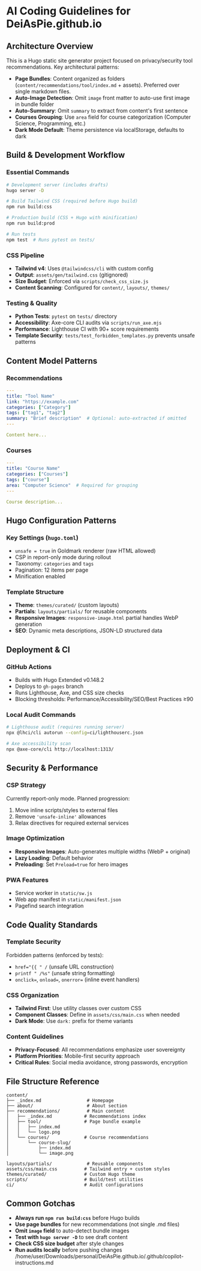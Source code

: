 # AI Coding Guidelines for DeiAsPie.github.io

## Architecture Overview

This is a Hugo static site generator project focused on privacy/security tool recommendations. Key architectural patterns:

- **Page Bundles**: Content organized as folders (`content/recommendations/tool/index.md` + assets). Preferred over single markdown files.
- **Auto-Image Detection**: Omit `image` front matter to auto-use first image in bundle folder
- **Auto-Summary**: Omit `summary` to extract from content's first sentence
- **Courses Grouping**: Use `area` field for course categorization (Computer Science, Programming, etc.)
- **Dark Mode Default**: Theme persistence via localStorage, defaults to dark

## Build & Development Workflow

### Essential Commands
```bash
# Development server (includes drafts)
hugo server -D

# Build Tailwind CSS (required before Hugo build)
npm run build:css

# Production build (CSS + Hugo with minification)
npm run build:prod

# Run tests
npm test  # Runs pytest on tests/
```

### CSS Pipeline
- **Tailwind v4**: Uses `@tailwindcss/cli` with custom config
- **Output**: `assets/gen/tailwind.css` (gitignored)
- **Size Budget**: Enforced via `scripts/check_css_size.js`
- **Content Scanning**: Configured for `content/`, `layouts/`, `themes/`

### Testing & Quality
- **Python Tests**: `pytest` on `tests/` directory
- **Accessibility**: Axe-core CLI audits via `scripts/run_axe.mjs`
- **Performance**: Lighthouse CI with 90+ score requirements
- **Template Security**: `tests/test_forbidden_templates.py` prevents unsafe patterns

## Content Model Patterns

### Recommendations
```yaml
---
title: "Tool Name"
link: "https://example.com"
categories: ["Category"]
tags: ["tag1", "tag2"]
summary: "Brief description"  # Optional: auto-extracted if omitted
---

Content here...
```

### Courses
```yaml
---
title: "Course Name"
categories: ["Courses"]
tags: ["course"]
area: "Computer Science"  # Required for grouping
---

Course description...
```

## Hugo Configuration Patterns

### Key Settings (`hugo.toml`)
- `unsafe = true` in Goldmark renderer (raw HTML allowed)
- CSP in report-only mode during rollout
- Taxonomy: `categories` and `tags`
- Pagination: 12 items per page
- Minification enabled

### Template Structure
- **Theme**: `themes/curated/` (custom layouts)
- **Partials**: `layouts/partials/` for reusable components
- **Responsive Images**: `responsive-image.html` partial handles WebP generation
- **SEO**: Dynamic meta descriptions, JSON-LD structured data

## Deployment & CI

### GitHub Actions
- Builds with Hugo Extended v0.148.2
- Deploys to `gh-pages` branch
- Runs Lighthouse, Axe, and CSS size checks
- Blocking thresholds: Performance/Accessibility/SEO/Best Practices ≥90

### Local Audit Commands
```bash
# Lighthouse audit (requires running server)
npx @lhci/cli autorun --config=ci/lighthouserc.json

# Axe accessibility scan
npx @axe-core/cli http://localhost:1313/
```

## Security & Performance

### CSP Strategy
Currently report-only mode. Planned progression:
1. Move inline scripts/styles to external files
2. Remove `'unsafe-inline'` allowances
3. Relax directives for required external services

### Image Optimization
- **Responsive Images**: Auto-generates multiple widths (WebP + original)
- **Lazy Loading**: Default behavior
- **Preloading**: Set `Preload=true` for hero images

### PWA Features
- Service worker in `static/sw.js`
- Web app manifest in `static/manifest.json`
- Pagefind search integration

## Code Quality Standards

### Template Security
Forbidden patterns (enforced by tests):
- `href="{{ " /` (unsafe URL construction)
- `printf " /%s"` (unsafe string formatting)
- `onclick=`, `onload=`, `onerror=` (inline event handlers)

### CSS Organization
- **Tailwind First**: Use utility classes over custom CSS
- **Component Classes**: Define in `assets/css/main.css` when needed
- **Dark Mode**: Use `dark:` prefix for theme variants

### Content Guidelines
- **Privacy-Focused**: All recommendations emphasize user sovereignty
- **Platform Priorities**: Mobile-first security approach
- **Critical Rules**: Social media avoidance, strong passwords, encryption

## File Structure Reference

```
content/
├── _index.md                 # Homepage
├── about/                    # About section
├── recommendations/          # Main content
│   ├── _index.md            # Recommendations index
│   ├── tool/                # Page bundle example
│   │   ├── index.md
│   │   └── logo.png
│   └── courses/             # Course recommendations
│       └── course-slug/
│           ├── index.md
│           └── image.png

layouts/partials/             # Reusable components
assets/css/main.css          # Tailwind entry + custom styles
themes/curated/              # Custom Hugo theme
scripts/                     # Build/test utilities
ci/                          # Audit configurations
```

## Common Gotchas

- **Always run `npm run build:css`** before Hugo builds
- **Use page bundles** for new recommendations (not single .md files)
- **Omit `image` field** to auto-detect bundle images
- **Test with `hugo server -D`** to see draft content
- **Check CSS size budget** after style changes
- **Run audits locally** before pushing changes</content>
<parameter name="filePath">/home/user/Downloads/personal/DeiAsPie.github.io/.github/copilot-instructions.md
